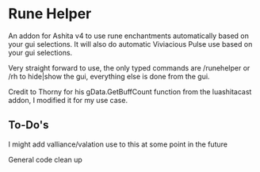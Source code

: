 # Rune Helper
An addon for Ashita v4 to use rune enchantments automatically based on your gui selections. It will also do automatic Viviacious Pulse use based on your gui selections.

Very straight forward to use, the only typed commands are /runehelper or /rh to hide|show the gui, everything else is done from the gui.

Credit to Thorny for his gData.GetBuffCount function from the luashitacast addon, I modified it for my use case.

## To-Do's
I might add valliance/valation use to this at some point in the future

General code clean up

